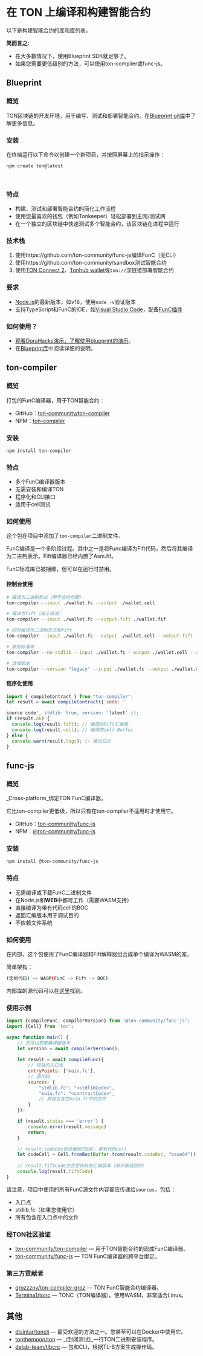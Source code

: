 # 在 TON 上编译和构建智能合约

以下是构建智能合约的库和库列表。

**简而言之:**
- 在大多数情况下，使用Blueprint SDK就足够了。
- 如果您需要更低级别的方法，可以使用ton-compiler或func-js。

## Blueprint

### 概览

TON区块链的开发环境，用于编写、测试和部署智能合约。在[Blueprint git库](https://github.com/ton-community/blueprint)中了解更多信息。

### 安装

在终端运行以下命令以创建一个新项目，并按照屏幕上的指示操作：

```bash
npm create ton@latest
```

&nbsp;

### 特点

* 构建、测试和部署智能合约的简化工作流程
* 使用您最喜欢的钱包（例如Tonkeeper）轻松部署到主网/测试网
* 在一个独立的区块链中快速测试多个智能合约，该区块链在进程中运行

### 技术栈

1. 使用https://github.com/ton-community/func-js编译FunC（无CLI）
2. 使用https://github.com/ton-community/sandbox测试智能合约
3. 使用[TON Connect 2](https://github.com/ton-connect)、[Tonhub wallet](https://tonhub.com/)或`ton://`深链接部署智能合约

### 要求

* [Node.js](https://nodejs.org)的最新版本，如v18，使用`node -v`验证版本
* 支持TypeScript和FunC的IDE，如[Visual Studio Code](https://code.visualstudio.com/)，配备[FunC插件](https://marketplace.visualstudio.com/items?itemName=tonwhales.func-vscode)

### 如何使用？
* [观看DoraHacks演示，了解使用blueprint的演示](https://www.youtube.com/watch?v=5ROXVM-Fojo)。
* 在[Blueprint库](https://github.com/ton-community/blueprint#create-a-new-project)中阅读详细的说明。


## ton-compiler

### 概览

打包的FunC编译器，用于TON智能合约：
* GitHub：[ton-community/ton-compiler](https://github.com/ton-community/ton-compiler)
* NPM：[ton-compiler](https://www.npmjs.com/package/ton-compiler)

### 安装

```bash npm2yarn
npm install ton-compiler
```

### 特点

* 多个FunC编译器版本
* 无需安装和编译TON
* 程序化和CLI接口
* 适用于cell测试

### 如何使用

这个包在项目中添加了`ton-compiler`二进制文件。

FunC编译是一个多阶段过程。其中之一是将Func编译为Fift代码，然后将其编译为二进制表示。Fift编译器已经内置了Asm.fif。

FunC标准库已被捆绑，但可以在运行时禁用。

#### 控制台使用

```bash
# 编译为二进制形式（用于合约创建）
ton-compiler --input ./wallet.fc --output ./wallet.cell

# 编译为fift（用于调试）
ton-compiler --input ./wallet.fc --output-fift ./wallet.fif

# 同时编译为二进制形式和fift
ton-compiler --input ./wallet.fc --output ./wallet.cell --output-fift ./wallet.fif

# 禁用标准库
ton-compiler --no-stdlib --input ./wallet.fc --output ./wallet.cell --output-fift ./wallet.fif

# 选择版本
ton-compiler --version "legacy" --input ./wallet.fc --output ./wallet.cell --output-fift ./wallet.fif
```

#### 程序化使用

```javascript
import { compileContract } from "ton-compiler";
let result = await compileContract({ code: '

source code', stdlib: true, version: 'latest' });
if (result.ok) {
  console.log(result.fift); // 编译的Fift汇编器
  console.log(result.cell); // 编译的cell Buffer
} else {
  console.warn(result.logs); // 输出日志
}
```

## func-js

### 概览

_Cross-platform_绑定TON FunC编译器。

它比ton-compiler更低级，所以只有在ton-compiler不适用时才使用它。

* GitHub：[ton-community/func-js](https://github.com/ton-community/func-js)
* NPM：[@ton-community/func-js](https://www.npmjs.com/package/@ton-community/func-js)

### 安装

```bash npm2yarn
npm install @ton-community/func-js
```

### 特点

* 无需编译或下载FunC二进制文件
* 在Node.js和**WEB**中都可工作（需要WASM支持）
* 直接编译为带有代码cell的BOC
* 返回汇编版本用于调试目的
* 不依赖文件系统


### 如何使用

在内部，这个包使用了FunC编译器和Fift解释器组合成单个编译为WASM的库。

简单架构：

```bash
(您的代码) -> WASM(FunC -> Fift -> BOC)
```

内部库的源代码可以在[这里](https://github.com/ton-blockchain/ton/tree/testnet/crypto/funcfiftlib)找到。

### 使用示例

```javascript
import {compileFunc, compilerVersion} from '@ton-community/func-js';
import {Cell} from 'ton';

async function main() {
    // 您可以获取编译器版本
    let version = await compilerVersion();
    
    let result = await compileFunc({
        // 项目的入口点
        entryPoints: ['main.fc'],
        // 源代码
        sources: {
            "stdlib.fc": "<stdlibCode>",
            "main.fc": "<contractCode>",
            // 其他包含在main.fc中的文件
        }
    });

    if (result.status === 'error') {
        console.error(result.message)
        return;
    }

    // result.codeBoc包含编码的BOC，带有代码cell
    let codeCell = Cell.fromBoc(Buffer.from(result.codeBoc, "base64"))[0];
    
    // result.fiftCode包含您代码的汇编版本（用于调试目的）
    console.log(result.fiftCode)
}
```

请注意，项目中使用的所有FunC源文件内容都应传递给`sources`，包括：

* 入口点
* stdlib.fc（如果您使用它）
* 所有包含在入口点中的文件


### 经TON社区验证

* [ton-community/ton-compiler](/develop/smart-contracts/sdk/javascript#ton-compiler) — 用于TON智能合约的现成FunC编译器。
* [ton-community/func-js](/develop/smart-contracts/sdk/javascript#func-js) — TON FunC编译器的跨平台绑定。

### 第三方贡献者

* [grozzzny/ton-compiler-groz](https://github.com/grozzzny/ton-compiler-groz) — TON FunC智能合约编译器。
* [Termina1/tonc](https://github.com/Termina1/tonc) — TONC（TON编译器）。使用WASM，非常适合Linux。


## 其他

* [disintar/toncli](https://github.com/disintar/toncli) — 最受欢迎的方法之一。您甚至可以在Docker中使用它。
* [tonthemoon/ton](https://github.com/tonthemoon/ton) — _(封闭测试)_一行TON二进制安装程序。
* [delab-team/tlbcrc](https://github.com/delab-team/tlbcrc) — 包和CLI，根据TL-B方案生成操作码。

